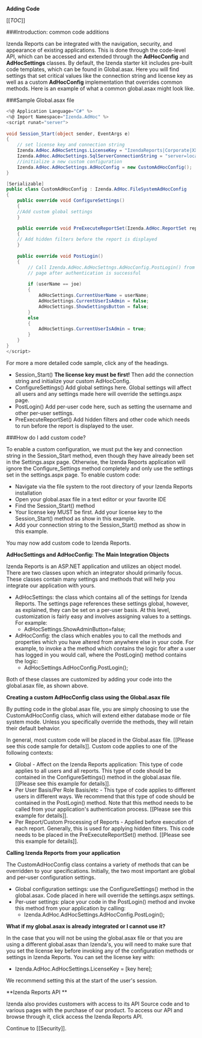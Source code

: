 **Adding Code**

[[_TOC_]]

###Introduction: common code additions

Izenda Reports can be integrated with the navigation, security, and appearance of existing applications. This is done through the code-level API, which can be accessed and extended through the **AdHocConfig** and **AdHocSettings** classes. By default, the Izenda starter kit includes pre-built code templates, which can be found in Global.asax. Here you will find settings that set critical values like the connection string and license key as well as a custom **AdHocConfig** implementation that overrides common methods. Here is an example of what a common global.asax might look like. 

###Sample Global.asax file

``` c#
<%@ Application Language="C#" %>
<%@ Import Namespace="Izenda.AdHoc" %>
<script runat="server">
    
void Session_Start(object sender, EventArgs e) 
{
	// set license key and connection string
	Izenda.AdHoc.AdHocSettings.LicenseKey = "IzendaReports|Corporate|XXXXXXXXXXXX";
	Izenda.AdHoc.AdHocSettings.SqlServerConnectionString = "server=localhost;Database=Database1;Trusted_Connection=True";
	//initialize a new custom configuration 
	Izenda.AdHoc.AdHocSettings.AdHocConfig = new CustomAdHocConfig();
}

[Serializable]
public class CustomAdHocConfig : Izenda.AdHoc.FileSystemAdHocConfig
{
	public override void ConfigureSettings()
	{
	//Add custom global settings
	}

	public override void PreExecuteReportSet(Izenda.AdHoc.ReportSet reportSet)
	{
	// Add hidden filters before the report is displayed     
	}
	
	public override void PostLogin()
	{
		// Call Izenda.AdHoc.AdHocSettngs.AdHocConfig.PostLogin() from your login
		// page after authentication is successful
               
		if (userName == joe)
		{
			AdHocSettings.CurrentUserName = userName;
			AdHocSettings.CurrentUserIsAdmin = false;
			AdHocSettings.ShowSettingsButton = false;
		}
		else
		{
			AdHocSettings.CurrentUserIsAdmin = true; 
		}
	}
}
</script>
```

For more a more detailed code sample, click any of the headings.

  * Session_Start() **The license key must be first!** Then add the connection string and initialize your custom AdHocConfig.
  * ConfigureSettings() Add global settings here. Global settings will affect all users and any settings made here will override the settings.aspx page.
  * PostLogin() Add per-user code here, such as setting the username and other per-user settings.
  * PreExecuteReportSet() Add hidden filters and other code which needs to run before the report is displayed to the user.

###How do I add custom code?

To enable a custom configuration, we must put the key and connection string in the Session_Start method, even though they have already been set in the Settings.aspx page. Otherwise, the Izenda Reports application will ignore the Configure_Settings method completely and only use the settings set in the settings.aspx page. To enable custom code: 

  * Navigate via the file system to the root directory of your Izenda Reports installation
  * Open your global.asax file in a text editor or your favorite IDE
  * Find the Session_Start() method
  * Your license key MUST be first. Add your license key to the Session_Start() method as show in this example.
  * Add your connection string to the Session_Start() method as show in this example.

You may now add custom code to Izenda Reports.

**AdHocSettings and AdHocConfig: The Main Integration Objects**

Izenda Reports is an ASP.NET application and utilizes an object model. There are two classes upon which an integrator should primarily focus. These classes contain many settings and methods that will help you integrate our application with yours.

  * AdHocSettings: the class which contains all of the settings for Izenda Reports. The settings page references these settings global, however, as explained, they can be set on a per-user basis. At this level, customization is fairly easy and involves assigning values to a settings. For example:
    * AdHocSettings.ShowAdminButton=false;
  * AdHocConfig: the class which enables you to call the methods and properties which you have altered from anywhere else in your code. For example, to invoke a the method which contains the logic for after a user has logged in you would call, where the PostLogin() method contains the logic:
    * AdHocSettings.AdHocConfig.PostLogin();

Both of these classes are customized by adding your code into the global.asax file, as shown above.

**Creating a custom AdHocConfig class using the Global.asax file**

By putting code in the global.asax file, you are simply choosing to use the CustomAdHocConfig class, which will extend either database mode or file system mode. Unless you specifically override the methods, they will retain their default behavior.

In general, most custom code will be placed in the Global.asax file. [[Please see this code sample for details]]. Custom code applies to one of the following contexts:

  * Global - Affect on the Izenda Reports application: This type of code applies to all users and all reports. This type of code should be contained in the ConfigureSettings() method in the global.asax file. [[Please see this example for details]]. 
  * Per User Basis/Per Role Basis/etc - This type of code applies to different users in different ways. We recommend that this type of code should be contained in the PostLogin() method. Note that this method needs to be called from your application's authentication process. [[Please see this example for details]].
  * Per Report/Custom Processing of Reports - Applied before execution of each report. Generally, this is used for applying hidden filters. This code needs to be placed in the PreExecuteReportSet() method. [[Please see this example for details]].

**Calling Izenda Reports from your application**

The CustomAdHocConfig class contains a variety of methods that can be overridden to your specifications. Initially, the two most important are global and per-user configuration settings.

  * Global configuration settings: use the ConfigureSettings() method in the global.asax. Code placed in here will override the settings.aspx settings.
  * Per-user settings: place your code in the PostLogin() method and invoke this method from your application by calling:
    * Izenda.AdHoc.AdHocSettings.AdHocConfig.PostLogin();

**What if my global.asax is already integrated or I cannot use it?**

In the case that you will not be using the global.asax file or that you are using a different global.asax than Izenda's, you will need to make sure that you set the license key before invoking any of the configuration methods or settings in Izenda Reports. You can set the license key with:

  * Izenda.AdHoc.AdHocSettings.LicenseKey = \[key here\];

We recommend setting this at the start of the user's session.



**Izenda Reports API **

Izenda also provides customers with access to its API Source code and to various pages with the purchase of our product. To access our API and browse through it, click access the Izenda Reports API. 

Continue to [[Security]].